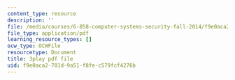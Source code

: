 ```yaml
---
content_type: resource
description: ''
file: /media/courses/6-858-computer-systems-security-fall-2014/f9e0aca2701d9a51f8fec579fcf4276b_dNl22h1kW1k.pdf
file_type: application/pdf
learning_resource_types: []
ocw_type: OCWFile
resourcetype: Document
title: 3play pdf file
uid: f9e0aca2-701d-9a51-f8fe-c579fcf4276b
---
```

